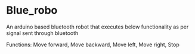 # Blue_robo
An arduino based bluetooth robot that executes below functionality as per signal sent through bluetooth

Functions: 
Move forward,
Move backward,
Move left,
Move right,
Stop
	
